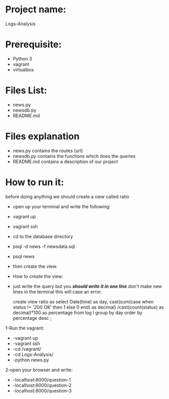 Project name:  
====================
Logs-Analysis  

Prerequisite:  
====================
* Python 3
* vagrant
* virtualbox  

Files List:  
====================
* news.py 
* newsdb.py   
* README.md  

Files explanation  
====================
  * news.py  contains the routes (url)  
  * newsdb.py contains the functions which does the queries
  * README.md contains a description of our project  
  
  How to run it:  
====================
before doing anything we should create a view called ratio 
  * open up your terminal and write the following:
  * vagrant up
  * vagrant ssh
  * cd to the database directory
  * psql -d news -f newsdata.sql
  * psql news
  * then create the view.
  
  * How to create the view:
  * just write the query but you ***should write it in one line*** don't make new lines in the terminal this will case an error.
    
    create view ratio as select Date(time) as day, cast(sum(case when status != '200 OK' then 1 else 0 end) as decimal) /cast(count(status) as decimal)*100  as percentage from log l group by day order by percentage desc ;

 1-Run the vagrant: 
  * -vagrant up
  * -vagrant ssh
  * -cd /vagrant/
  * -cd Logs-Analysis/
  * -python news.py
    
 2-open your browser and write:
  * -localhost:8000/question-1
  * -localhost:8000/question-2
  * -localhost:8000/question-3

